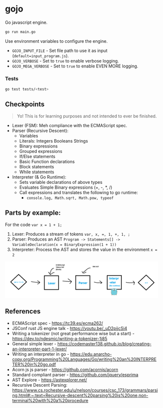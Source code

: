 # gojo

Go javascript engine.

```sh
go run main.go
```

Use environment variables to configure the engine.

- `GOJO_INPUT_FILE` - Set file path to use it as input (`default=input_program.js`).
- `GOJO_VERBOSE` - Set to `true` to enable verbose logging.
- `GOJO_MEGA_VERBOSE` - Set to `true` to enable EVEN MORE logging.

### Tests

```sh
go test tests/<test>
```

## Checkpoints

> Yo! This is for learning purposes and not intended to ever be finished.

- Lexer (FSM): Meh compliance with the ECMAScript spec.
- Parser (Recursive Descent): 
  - Variables 
  - Literals: Integers Booleans Strings 
  - Binary expressions 
  - Grouped expressions 
  - If/Else statements 
  - Basic Function declarations 
  - Block statements 
  - While statements
- Interpreter (& Go Runtime):
  - Sets variable declarations of above types
  - Evaluates Simple Binary expressions (+, -, *, /)
  - Call expressions and translates the following to go runtime:
    - `console.log, Math.sqrt, Math.pow, typeof`

## Parts by example:

For the code `var x = 1 + 1;`

1. Lexer: Produces a stream of tokens `var, x, =, 1, +, 1, ;`
2. Parser: Produces an AST `Program -> Statements[] -> VariableDeclaration(x = BinaryExpression(1 + 1))`
3. Interpreter: Process the AST and stores the value in the environment `x = 2`

![img.png](img.png)

## References

- ECMAScript spec - https://tc39.es/ecma262/
- JSConf rust JS engine talk - https://youtu.be/_uD2pijcSi4
- Writing a tokenizer (not great performance wise but a start) - https://dev.to/ndesmic/writing-a-tokenizer-1j85
- General simple lexer - https://codemaster138.github.io/blog/creating-an-interpreter-part-1-lexer/
- Writing an interpreter in go - https://edu.anarcho-copy.org/Programming%20Languages/Go/writing%20an%20INTERPRETER%20in%20go.pdf
- Acorn js js parser - https://github.com/acornjs/acorn
- Standard compliant parser - https://github.com/jquery/esprima
- AST Explore - https://astexplorer.net/
- Recursive Descent Parsing: https://www.cs.rochester.edu/u/nelson/courses/csc_173/grammars/parsing.html#:~:text=Recursive-descent%20parsing%20is%20one,non-terminal%20with%20a%20procedure

